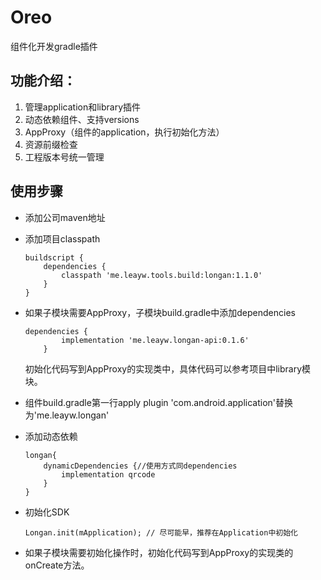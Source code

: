 # Oreo
组件化开发gradle插件
## 功能介绍：
1. 管理application和library插件
2. 动态依赖组件、支持versions
3. AppProxy（组件的application，执行初始化方法）
4. 资源前缀检查
5. 工程版本号统一管理

## 使用步骤
* 添加公司maven地址
* 添加项目classpath

    ```
    buildscript {
        dependencies {
            classpath 'me.leayw.tools.build:longan:1.1.0'
        }
    }
    ```
* 如果子模块需要AppProxy，子模块build.gradle中添加dependencies
    ```
    dependencies {
            implementation 'me.leayw.longan-api:0.1.6'
        }
    ```
    初始化代码写到AppProxy的实现类中，具体代码可以参考项目中library模块。

* 组件build.gradle第一行apply plugin 'com.android.application'替换为'me.leayw.longan'

* 添加动态依赖
    
    ```
    longan{
        dynamicDependencies {//使用方式同dependencies
            implementation qrcode
        }
    }
    ```

* 初始化SDK
    ```
    Longan.init(mApplication); // 尽可能早，推荐在Application中初始化
    ```
* 如果子模块需要初始化操作时，初始化代码写到AppProxy的实现类的onCreate方法。

